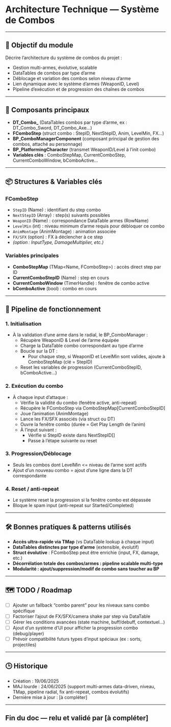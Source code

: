 # Architecture Technique — Système de Combos

---

## 📌 Objectif du module

Décrire l’architecture du système de combos du projet :
- Gestion multi-armes, évolutive, scalable
- DataTables de combos par type d’arme
- Déblocage et variation des combos selon niveau d’arme
- Lien dynamique avec le système d’armes (WeaponID, Level)
- Pipeline d’exécution et de progression des chaînes de combos

---

## 🧩 Composants principaux

- **DT_Combo_<Type>** (DataTables combos par type d’arme, ex : DT_Combo_Sword, DT_Combo_Axe…)
- **FComboStep** (struct combo : StepID, NextStepID, Anim, LevelMin, FX…)
- **BP_ComboManagerComponent** (composant principal de gestion des combos, attaché au personnage)
- **BP_PlatformingCharacter** (transmet WeaponID/Level à l’init combo)
- **Variables clés** : ComboStepMap, CurrentComboStep, CurrentComboWindow, bComboActive…

---

## 📦 Structures & Variables clés

### **FComboStep**
- `StepID` (Name) : identifiant du step combo
- `NextStepID` (Array<Name>) : step(s) suivants possibles
- `WeaponID` (Name) : correspondance DataTable armes (RowName)
- `LevelMin` (int) : niveau minimum d’arme requis pour débloquer ce combo
- `AnimMontage` (AnimMontage) : animation associée
- `FX/SFX` (option) : FX à déclencher à ce step
- *(option : InputType, DamageMultiplier, etc.)*

### **Variables principales**
- **ComboStepMap** (TMap<Name, FComboStep>) : accès direct step par ID
- **CurrentComboStepID** (Name) : step en cours
- **CurrentComboWindow** (TimerHandle) : fenêtre de combo active
- **bComboActive** (bool) : combo en cours

---

## 🔁 Pipeline de fonctionnement

### **1. Initialisation**
- À la validation d’une arme dans le radial, le BP_ComboManager :
    - Récupère WeaponID & Level de l’arme équipée
    - Charge la DataTable combo correspondant au type d’arme
    - Boucle sur la DT :
        - Pour chaque step, si WeaponID et LevelMin sont valides, ajoute à ComboStepMap (clé = StepID)
    - Reset les variables de progression (CurrentComboStepID, bComboActive…)

### **2. Exécution du combo**
- À chaque input d’attaque :
    - Vérifie la validité du combo (fenêtre active, anti-repeat)
    - Récupère le FComboStep via ComboStepMap[CurrentComboStepID]
    - Joue l’animation (AnimMontage)
    - Lance les FX/SFX associés (via struct ou DT)
    - Ouvre la fenêtre combo (durée = Get Play Length de l’anim)
    - À l’input suivant :
        - Vérifie si StepID existe dans NextStepID[]
        - Passe à l’étape suivante ou reset

### **3. Progression/Déblocage**
- Seuls les combos dont LevelMin <= niveau de l’arme sont actifs
- Ajout d’un nouveau combo = ajout d’une ligne dans la DT correspondante

### **4. Reset / anti-repeat**
- Le système reset la progression si la fenêtre combo est dépassée
- Bloque le spam input (anti-repeat sur Started/Completed)

---

## 🛠️ Bonnes pratiques & patterns utilisés

- **Accès ultra-rapide via TMap** (vs DataTable lookup à chaque input)
- **DataTables distinctes par type d’arme** (extensible, évolutif)
- **Struct évolutive** : FComboStep peut être enrichie (input, FX, damage, etc.)
- **Décorrélation totale des combos/armes : pipeline scalable multi-type**
- **Modularité : ajout/suppression/modif de combo sans toucher au BP**

---

## 🗺️ TODO / Roadmap

- [ ] Ajouter un fallback “combo parent” pour les niveaux sans combo spécifique
- [ ] Factoriser l’ajout de FX/SFX/camera shake par step via DataTable
- [ ] Gérer les conditions avancées (state machine, buff/debuff, contextuel…)
- [ ] Ajout d’un système d’UI pour afficher la progression combo (debug/player)
- [ ] Prévoir compatibilité futurs types d’input spéciaux (ex : sorts, projectiles)

---

## 🕒 Historique

- Création : 19/06/2025  
- MAJ lourde : 24/06/2025 (support multi-armes data-driven, niveau, TMap, pipeline radial, fix anti-repeat, combos évolutifs)
- Dernière mise à jour : [à compléter]

---

## **Fin du doc — relu et validé par [à compléter]**
